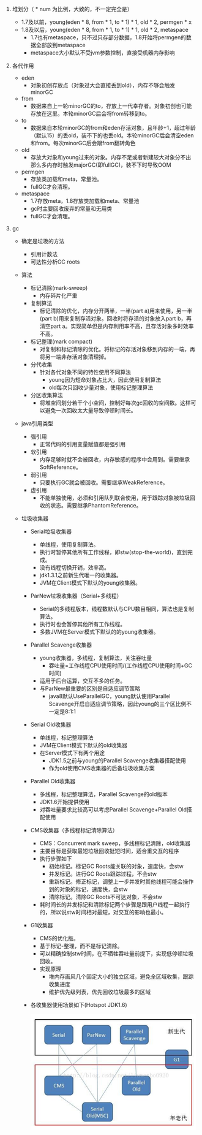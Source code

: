1. 堆划分（ * num 为比例，大致的，不一定完全是）

   - 1.7及以前，young(eden * 8, from * 1, to * 1) * 1, old * 2, permgen * x
   - 1.8及以后，young(eden * 8, from * 1, to * 1) * 1, old * 2, metaspace
     - 1.7也有metaspace，只不过只存部分数据，1.8开始将permgen的数据全部放到metaspace
     - metaspace大小默认不受jvm参数控制，直接受机器内存影响

2. 各代作用

   - eden
     - 对象初创存放点（对象过大会直接丢到old），内存不够会触发minorGC
   - from
     - 数据来自上一轮minorGC的to，存放上一代幸存者。对象初创也可能存放在这里。本轮minorGC后会将from转移到to。
   - to
     - 数据来自本轮minorGC的from和eden存活对象，且年龄+1，超过年龄（默认15）的丢old，装不下的也丢old。本轮minorGC后会清空eden和from。每次minorGC后会跟from翻转角色
   - old
     - 存放大对象和young过来的对象。内存不足或者新建较大对象分不出那么多内存时触发majorGC(即fullGC)，装不下时导致OOM
   - permgen
     - 存放类加载和meta，常量池。
     - fullGC才会清理。
   - metaspace
     - 1.7存放meta，1.8存放类加载和meta、常量池
     - gc时主要回收废弃的常量和无用类
     - fullGC才会清理。

3. gc

   - 确定是垃圾的方法

     - 引用计数法
     - 可达性分析GC roots

   - 算法

     - 标记清除(mark-sweep)
       - 内存碎片化严重
     - 复制算法
       - 标记清除的优化，内存分开两半，一半(part a)用来使用，另一半(part b)用来复制存活对象。回收时将存活的对象放入part b，再清空part a。实现简单但是内存利用率不高，且存活对象多时效率不高。
     - 标记整理(mark compact)
       - 对复制和标记清除的优化。将标记的存活对象移到内存的一端，再将另一端非存活对象清理掉。
     - 分代收集
       - 针对各代对象不同的特性使用不同算法
         - young因为短命对象占比大，因此使用复制算法
         - old每次只回收少量对象，使用标记整理算法
     - 分区收集算法
       - 将堆空间划分若干个小空间，控制好每次gc回收的空间数。这样可以避免一次回收太大量导致停顿时间长。

   - java引用类型

     - 强引用
       - 正常代码的引用变量赋值都是强引用
     - 软引用
       - 内存足够时就不会被回收，内存敏感的程序中会用到。需要继承SoftReference。
     - 弱引用
       - 只要执行GC就会被回收。需要继承WeakReference。
     - 虚引用
       - 不能单独使用，必须和引用队列联合使用，用于跟踪对象被垃圾回收的状态。需要继承PhantomReference。

   - 垃圾收集器

     - Serial垃圾收集器

       - 单线程，使用复制算法。
       - 执行时暂停其他所有工作线程，即stw(stop-the-world)，直到完成。
       - 没有线程切换开销，效率高。
       - jdk1.3.1之前新生代唯一的收集器。
       - JVM在Client模式下默认的young收集器。

     - ParNew垃圾收集器（Serial+多线程）

       - Serial的多线程版本，线程数默认与CPU数目相同，算法也是复制算法。
       - 执行时也会暂停其他所有工作线程。
       - 多数JVM在Server模式下默认的的young收集器。

     - Parallel Scavenge收集器

       - young收集器，多线程，复制算法，关注吞吐量
         - 吞吐量=工作线程CPU使用时间/(工作线程CPU使用时间+GC时间)
       - 适用于后台运算，交互不多的任务。
       - 与ParNew最重要的区别是自适应调节策略
         - java8默认UseParallelGC，young默认使用Parallel Scavenge开启自适应调节策略，因此young的三个区比例不一定是8:1:1

     - Serial Old收集器

       - 单线程，标记整理算法
       - JVM在Client模式下默认的old收集器
       - 在Server模式下有两个用途
         - JDK1.5之前与young的Parallel Scavenge收集器搭配使用
         - 作为old使用CMS收集器的后备垃圾收集方案

     - Parallel Old收集器

       - 多线程，标记整理算法，Parallel Scavenge的old版本
       - JDK1.6开始提供使用
       - 对吞吐量要求比较高可以考虑Parallel Scavenge+Parallel Old搭配使用

     - CMS收集器（多线程标记清除算法）

       - CMS：Concurrent mark sweep，多线程标记清除，old收集器
       - 主要目标是获取最短垃圾回收挺短时间，适合重交互的程序
       - 执行步骤如下
         - 初始标记。标记GC Roots能关联的对象，速度快，会stw
         - 并发标记。进行GC Roots跟踪过程，不会stw
         - 重新标记。修正标记，调整上一步并发时其他线程可能会操作到的对象的标记，速度快，会stw
         - 清除标记。清除GC Roots不可达对象，不会stw
       - 耗时间长的并发标记和清除标记两个步骤是跟用户线程一起执行的，所以说stw时间相对最短，对交互的影响也最小。

     - G1收集器

       - CMS的优化版。
       - 基于标记-整理，而不是标记清除。
       - 可以精确控制stw时间，在不牺牲吞吐量前提下，实现低停顿垃圾回收。
       - 实现原理
         - 堆内存画风几个固定大小的独立区域，避免全区域收集，跟踪收集进度
         - 维护优先级列表，优先回收垃圾最多的区域

     - 各收集器使用场景如下(Hotspot JDK1.6)

       ![](gc.bmp)